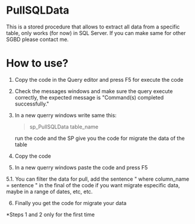 PullSQLData
===========

This is a stored procedure that allows to extract all data from a specific table, only works (for now) in SQL Server.
If you can make same for other SGBD please contact me.


How to use?
===========

1. Copy the code in the Query editor and press F5 for execute the code
2. Check the messages windows and make sure the query execute correctly, the expected message is "Command(s) completed successfully."
3. In a new querry windows write same this:

    > sp_PullSQLData  table_name
    
    run the code and the SP give you the code for migrate the data of the table

4. Copy the code
5. In a new querry windows paste the code and press F5

  5.1. You can filter the data for pull, add the sentence " where column_name = sentence " in the final of the code if you         want migrate especific data, maybe in a range of dates, etc, etc.

6. Finally you get the code for migrate your data


*Steps 1 and 2 only for the first time



